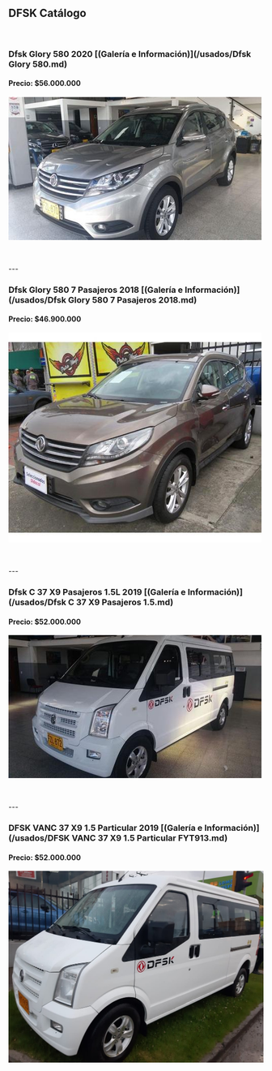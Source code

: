 ## DFSK Catálogo

<p>&nbsp;</p>

### Dfsk Glory 580 2020 [(Galería e Información)](/usados/Dfsk Glory 580.md)
#### Precio: $56.000.000

<img src="/usados/images/Dfsk Glory 580 - 0.5785.jpg?raw=true"/>
<p>&nbsp;</p>
---

### Dfsk Glory 580 7 Pasajeros 2018 [(Galería e Información)](/usados/Dfsk Glory 580 7 Pasajeros 2018.md)
#### Precio: $46.900.000

<img src="/usados/images/Dfsk Glory 580 7 Pasajeros 2018 - 0.5653.jpg?raw=true"/>
<p>&nbsp;</p>
---

### Dfsk C 37 X9 Pasajeros 1.5L 2019 [(Galería e Información)](/usados/Dfsk C 37 X9 Pasajeros 1.5.md)
#### Precio: $52.000.000

<img src="/usados/images/Dfsk C 37 X9 Pasajeros 1.5 - 0.4157.jpg?raw=true"/>
<p>&nbsp;</p>
---

### DFSK VANC 37 X9 1.5 Particular 2019 [(Galería e Información)](/usados/DFSK  VANC 37 X9 1.5 Particular FYT913.md)
#### Precio: $52.000.000

<img src="/usados/images/DFSK  VANC 37 X9 1.5 Particular FYT913 - 4.jpeg?raw=true"/>
<p>&nbsp;</p>


